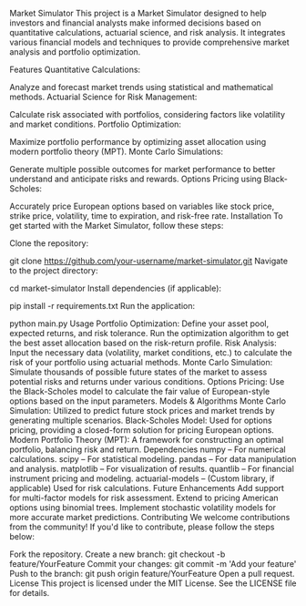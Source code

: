 Market Simulator
This project is a Market Simulator designed to help investors and financial analysts make informed decisions based on quantitative calculations, actuarial science, and risk analysis. It integrates various financial models and techniques to provide comprehensive market analysis and portfolio optimization.

Features
Quantitative Calculations:

Analyze and forecast market trends using statistical and mathematical methods.
Actuarial Science for Risk Management:

Calculate risk associated with portfolios, considering factors like volatility and market conditions.
Portfolio Optimization:

Maximize portfolio performance by optimizing asset allocation using modern portfolio theory (MPT).
Monte Carlo Simulations:

Generate multiple possible outcomes for market performance to better understand and anticipate risks and rewards.
Options Pricing using Black-Scholes:

Accurately price European options based on variables like stock price, strike price, volatility, time to expiration, and risk-free rate.
Installation
To get started with the Market Simulator, follow these steps:

Clone the repository:

git clone https://github.com/your-username/market-simulator.git
Navigate to the project directory:

cd market-simulator
Install dependencies (if applicable):

pip install -r requirements.txt
Run the application:

python main.py
Usage
Portfolio Optimization:
Define your asset pool, expected returns, and risk tolerance.
Run the optimization algorithm to get the best asset allocation based on the risk-return profile.
Risk Analysis:
Input the necessary data (volatility, market conditions, etc.) to calculate the risk of your portfolio using actuarial methods.
Monte Carlo Simulation:
Simulate thousands of possible future states of the market to assess potential risks and returns under various conditions.
Options Pricing:
Use the Black-Scholes model to calculate the fair value of European-style options based on the input parameters.
Models & Algorithms
Monte Carlo Simulation: Utilized to predict future stock prices and market trends by generating multiple scenarios.
Black-Scholes Model: Used for options pricing, providing a closed-form solution for pricing European options.
Modern Portfolio Theory (MPT): A framework for constructing an optimal portfolio, balancing risk and return.
Dependencies
numpy – For numerical calculations.
scipy – For statistical modeling.
pandas – For data manipulation and analysis.
matplotlib – For visualization of results.
quantlib – For financial instrument pricing and modeling.
actuarial-models – (Custom library, if applicable) Used for risk calculations.
Future Enhancements
Add support for multi-factor models for risk assessment.
Extend to pricing American options using binomial trees.
Implement stochastic volatility models for more accurate market predictions.
Contributing
We welcome contributions from the community! If you'd like to contribute, please follow the steps below:

Fork the repository.
Create a new branch:
git checkout -b feature/YourFeature
Commit your changes:
git commit -m 'Add your feature'
Push to the branch:
git push origin feature/YourFeature
Open a pull request.
License
This project is licensed under the MIT License. See the LICENSE file for details.

